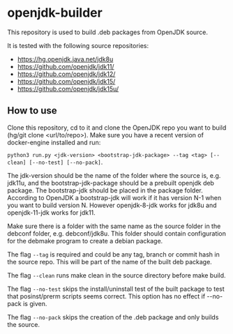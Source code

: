 # openjdk-builder
This repository is used to build .deb packages from OpenJDK source.

It is tested with the following source repositories:

 - <https://hg.openjdk.java.net/jdk8u>
 - <https://github.com/openjdk/jdk11/>
 - <https://github.com/openjdk/jdk12/>
 - <https://github.com/openjdk/jdk15/>
 - <https://github.com/openjdk/jdk15u/>

## How to use

Clone this repository, cd to it and clone the OpenJDK repo you want to build (hg/git clone <url/to/repo>).
Make sure you have a recent version of docker-engine installed and run:

`python3 run.py <jdk-version> <bootstrap-jdk-package> --tag <tag> [--clean] [--no-test] [--no-pack]`.

The jdk-version should be the name of the folder where the source is, e.g. jdk11u, and the bootstrap-jdk-package should be
a prebuilt openjdk deb package. The bootstrap-jdk should be placed in the package folder. According to OpenJDK a bootstrap-jdk
will work if it has version N-1 when you want to build version N. However openjdk-8-jdk works for jdk8u and openjdk-11-jdk
works for jdk11.

Make sure there is a folder with the same name as the source folder in the debconf folder, e.g. debconf/jdk8u. This folder
should contain configuration for the debmake program to create a debian package.

The flag `--tag` is required and could be any tag, branch or commit hash in the source repo. This will be part of the name
of the built deb package.

The flag `--clean` runs make clean in the source directory before make build.

The flag `--no-test` skips the install/uninstall test of the built package to test that posinst/prerm scripts seems correct.
This option has no effect if --no-pack is given.

The flag `--no-pack` skips the creation of the .deb package and only builds the source.
